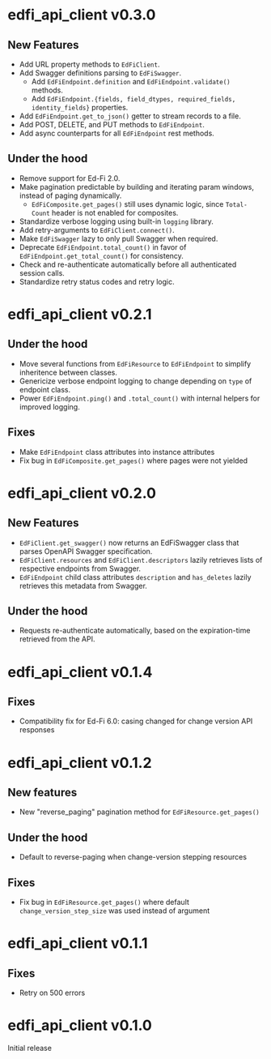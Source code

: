 # edfi_api_client v0.3.0
## New Features
- Add URL property methods to `EdFiClient`.
- Add Swagger definitions parsing to `EdFiSwagger`.
    - Add `EdFiEndpoint.definition` and `EdFiEndpoint.validate()` methods.
    - Add `EdFiEndpoint.{fields, field_dtypes, required_fields, identity_fields}` properties.
- Add `EdFiEndpoint.get_to_json()` getter to stream records to a file.
- Add POST, DELETE, and PUT methods to `EdFiEndpoint`.
- Add async counterparts for all `EdFiEndpoint` rest methods.

## Under the hood
- Remove support for Ed-Fi 2.0.
- Make pagination predictable by building and iterating param windows, instead of paging dynamically.
    - `EdFiComposite.get_pages()` still uses dynamic logic, since `Total-Count` header is not enabled for composites.
- Standardize verbose logging using built-in `logging` library.
- Add retry-arguments to `EdFiClient.connect()`.
- Make `EdFiSwagger` lazy to only pull Swagger when required.
- Deprecate `EdFiEndpoint.total_count()` in favor of `EdFiEndpoint.get_total_count()` for consistency.
- Check and re-authenticate automatically before all authenticated session calls.
- Standardize retry status codes and retry logic.


# edfi_api_client v0.2.1
## Under the hood
- Move several functions from `EdFiResource` to `EdFiEndpoint` to simplify inheritence between classes.
- Genericize verbose endpoint logging to change depending on `type` of endpoint class.
- Power `EdFiEndpoint.ping()` and `.total_count()` with internal helpers for improved logging.

## Fixes
- Make `EdFiEndpoint` class attributes into instance attributes
- Fix bug in `EdFiComposite.get_pages()` where pages were not yielded


# edfi_api_client v0.2.0
## New Features
- `EdFiClient.get_swagger()` now returns an EdFiSwagger class that parses OpenAPI Swagger specification.
- `EdFiClient.resources` and `EdFiClient.descriptors` lazily retrieves lists of respective endpoints from Swagger.
- `EdFiEndpoint` child class attributes `description` and `has_deletes` lazily retrieves this metadata from Swagger.

## Under the hood
- Requests re-authenticate automatically, based on the expiration-time retrieved from the API.


# edfi_api_client v0.1.4
## Fixes
- Compatibility fix for Ed-Fi 6.0: casing changed for change version API responses


# edfi_api_client v0.1.2
## New features
- New "reverse_paging" pagination method for `EdFiResource.get_pages()`

## Under the hood
- Default to reverse-paging when change-version stepping resources

## Fixes
- Fix bug in `EdFiResource.get_pages()` where default `change_version_step_size` was used instead of argument


# edfi_api_client v0.1.1
## Fixes
- Retry on 500 errors


# edfi_api_client v0.1.0
Initial release
